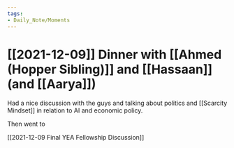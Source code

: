 ```yaml
---
tags:
- Daily_Note/Moments
---
```


# [[2021-12-09]] Dinner with [[Ahmed (Hopper Sibling)]] and [[Hassaan]] (and [[Aarya]])



Had a nice discussion with the guys and talking about politics and [[Scarcity Mindset]] in relation to AI and economic policy.

Then went to

[[2021-12-09 Final YEA Fellowship Discussion]]